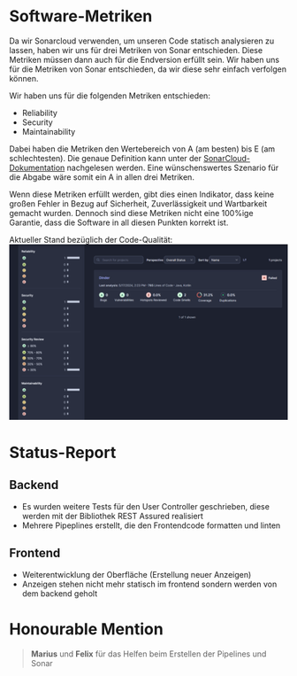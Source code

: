 # Software-Metriken

Da wir Sonarcloud verwenden, um unseren Code statisch analysieren zu lassen, haben wir uns für drei Metriken von Sonar entschieden.
Diese Metriken müssen dann auch für die Endversion erfüllt sein. Wir haben uns für die Metriken von Sonar entschieden, da wir diese sehr einfach verfolgen können.

Wir haben uns für die folgenden Metriken entschieden:
- Reliability
- Security
- Maintainability

Dabei haben die Metriken den Wertebereich von A (am besten) bis E (am schlechtesten). Die genaue Definition kann unter der [SonarCloud-Dokumentation](https://docs.sonarsource.com/sonarcloud/digging-deeper/metric-definitions/) nachgelesen werden. Eine wünschenswertes Szenario für die Abgabe wäre somit ein A in allen drei Metriken. 


Wenn diese Metriken erfüllt werden, gibt dies einen Indikator, dass keine großen Fehler in Bezug auf Sicherheit, Zuverlässigkeit und Wartbarkeit gemacht wurden. Dennoch sind diese Metriken nicht eine 100%ige Garantie, dass die Software in all diesen Punkten korrekt ist.

Aktueller Stand bezüglich der Code-Qualität:
![](../Code-Quality/code-quality-blog-14.png)


# Status-Report

## Backend
- Es wurden weitere Tests für den User Controller geschrieben, diese werden mit der Bibliothek REST Assured realisiert
- Mehrere Pipeplines erstellt, die den Frontendcode formatten und linten

## Frontend
- Weiterentwicklung der Oberfläche (Erstellung neuer Anzeigen)
- Anzeigen stehen nicht mehr statisch im frontend sondern werden von dem backend geholt

# Honourable Mention
> **Marius** und **Felix** für das Helfen beim Erstellen der Pipelines und Sonar
